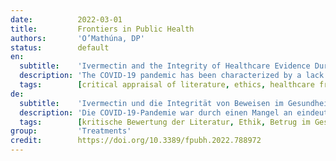 ```yaml
---
date:          2022-03-01
title:         Frontiers in Public Health
authors:       'O’Mathúna, DP'
status:        default
en:
  subtitle:    'Ivermectin and the Integrity of Healthcare Evidence During COVID-19'
  description: 'The COVID-19 pandemic has been characterized by a lack of clear evidence to guide healthcare professionals, the public and policymakers. The resulting uncertainty, coupled with changing guidelines as additional evidence became available, added to the stress and anxiety reported by decision-makers. Research results are key to providing evidence to guide healthcare decisions. Important questions have arisen about whether various interventions are safe and effective. The evidence found guides those making treatment decisions, and influences those selecting interventions for further evaluation in research studies. As the COVID-19 pandemic intensified, the effectiveness and safety of many pharmaceuticals was queried. Ivermectin will be used to explore the ethics of how healthcare evidence must be critically appraised, even, or especially, during a pandemic. This drug is alleged to be effective in treating COVID-19, with various studies and systematic reviews finding supportive evidence. Some of these have now been linked to concerns about fraud or poor research reporting. This article will focus on the scientific literature and how apparently fraudulent studies were published and influenced treatment decisions, on-going research and public health guidelines. Research evidence is critical during emergencies like pandemics, but urgency should not overtake ethical responsibilities to critically appraise (or evaluate) studies as they become available. These responsibilities apply in various ways to editors, peer-reviewers, news media reporters, and those making treatment decisions, including clinicians, policymakers and the general public. While research article authors have the primary ethical responsibility to reject fraudulent or inaccurate claims, the readers of health research must carefully evaluate all publications. To detect and reject fraudulent healthcare claims, readers need critical appraisal skills that match their level of engagement with those articles. The core principles of critical appraisal will be described in the article, and how they can be adapted for different types of readers. Exemplar tools that develop critical appraisal skills will be noted, with reviews of ivermectinns efficacy explored as examples. As stakeholders in healthcare evidence are increasingly able to identify well-conducted and ethical research they will simultaneously be able to spot and reject fraudulent reports and prevent them from influencing healthcare decisions.'
  tags:        [critical appraisal of literature, ethics, healthcare fraud, integrity, ivermectin, systematic review and meta-analysis]
de:
  subtitle:    'Ivermectin und die Integrität von Beweisen im Gesundheitswesen während COVID-19'
  description: 'Die COVID-19-Pandemie war durch einen Mangel an eindeutigen Beweisen gekennzeichnet, die den Angehörigen der Gesundheitsberufe, der Öffentlichkeit und den politischen Entscheidungsträgern als Orientierung dienten. Die daraus resultierende Ungewissheit und die sich ändernden Leitlinien, sobald zusätzliche Erkenntnisse vorliegen, haben den Stress und die Ängste der Entscheidungsträger noch verstärkt. Forschungsergebnisse sind von zentraler Bedeutung, wenn es darum geht, Erkenntnisse für Entscheidungen im Gesundheitswesen zu gewinnen. Es haben sich wichtige Fragen dazu ergeben, ob verschiedene Maßnahmen sicher und wirksam sind. Die gefundenen Beweise dienen denjenigen, die Behandlungsentscheidungen treffen, und beeinflussen diejenigen, die Maßnahmen für eine weitere Bewertung in Forschungsstudien auswählen. Als sich die COVID-19-Pandemie verschärfte, wurden die Wirksamkeit und Sicherheit vieler Arzneimittel in Frage gestellt. Anhand von Ivermectin soll die ethische Frage untersucht werden, wie medizinische Erkenntnisse kritisch bewertet werden müssen, auch oder gerade während einer Pandemie. Dieses Medikament soll bei der Behandlung von COVID-19 wirksam sein, wofür verschiedene Studien und systematische Übersichten Belege liefern. Einige dieser Studien wurden nun mit Bedenken über Betrug oder mangelhafte Forschungsberichte in Verbindung gebracht. Dieser Artikel befasst sich mit der wissenschaftlichen Literatur und der Frage, wie offensichtlich betrügerische Studien veröffentlicht wurden und Behandlungsentscheidungen, laufende Forschungsarbeiten und Leitlinien für die öffentliche Gesundheit beeinflusst haben. Forschungsergebnisse sind in Notfällen wie Pandemien von entscheidender Bedeutung, aber die Dringlichkeit sollte nicht die ethische Verantwortung für eine kritische Beurteilung (oder Bewertung) von Studien, sobald sie verfügbar sind, überlagern. Diese Verantwortung gilt in unterschiedlicher Weise für Redakteure, Gutachter, Berichterstatter in den Medien und für diejenigen, die Behandlungsentscheidungen treffen, darunter Kliniker, politische Entscheidungsträger und die breite Öffentlichkeit. Während die Autoren von Forschungsartikeln in erster Linie die ethische Verantwortung haben, betrügerische oder ungenaue Behauptungen zurückzuweisen, müssen die Leser von Gesundheitsforschungsberichten alle Veröffentlichungen sorgfältig bewerten. Um betrügerische Behauptungen im Bereich der Gesundheitsfürsorge zu erkennen und zurückzuweisen, müssen die Leser kritische Beurteilungskompetenzen besitzen, die ihrem Grad der Beschäftigung mit den Artikeln entsprechen. In dem Artikel werden die Grundprinzipien der kritischen Beurteilung beschrieben, und es wird erläutert, wie sie für verschiedene Lesertypen angepasst werden können. Es werden Beispiele für Instrumente genannt, die die Fähigkeit zur kritischen Beurteilung fördern, wobei die Überprüfung der Wirksamkeit von Ivermectin als Beispiel dient. In dem Maße, in dem die Akteure im Gesundheitswesen zunehmend in der Lage sind, gut durchgeführte und ethisch einwandfreie Forschung zu erkennen, werden sie auch in der Lage sein, betrügerische Berichte zu erkennen und zurückzuweisen und zu verhindern, dass diese die Entscheidungen im Gesundheitswesen beeinflussen. ' 
  tags:        [kritische Bewertung der Literatur, Ethik, Betrug im Gesundheitswesen, Integrität, Ivermectin, systematische Überprüfung und Meta-Analyse]
group:         'Treatments'
credit:        https://doi.org/10.3389/fpubh.2022.788972
---
```


